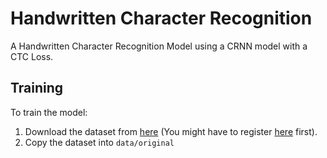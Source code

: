 # Handwritten Character Recognition

A Handwritten Character Recognition Model using a CRNN model with a CTC Loss.

## Training
To train the model:
1. Download the dataset from [here](http://www.fki.inf.unibe.ch/DBs/iamDB/data) (You might have to register [here](http://www.fki.inf.unibe.ch/DBs/iamDB/iLogin/index.php) first).
2. Copy the dataset into `data/original`
